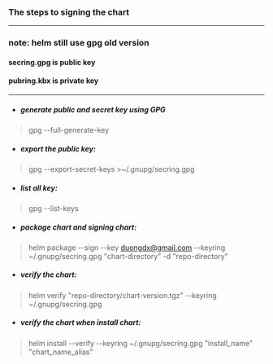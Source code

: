 <h3>The steps to signing the chart</h3>

---------------------------------

<h3>note: helm still use gpg old version</h3>
<h4>secring.gpg is public key </h4>
<h4>pubring.kbx is private key </h4>

---------------------------------
- ##### generate public and secret key using GPG
> gpg --full-generate-key

- ##### export the public key:
> gpg --export-secret-keys >~/.gnupg/secring.gpg

- ##### list all key:
> gpg --list-keys

- ##### package chart and signing chart:
> helm package --sign --key duongdx@gmail.com --keyring ~/.gnupg/secring.gpg "chart-directory" -d "repo-directory"

- ##### verify the chart:
> helm verify "repo-directory/chart-version.tgz" --keyring ~/.gnupg/secring.gpg

- ##### verify the chart when install chart:
> helm install --verify --keyring ~/.gnupg/secring.gpg "install_name" "chart_name_alias"
